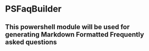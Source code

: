 # PSFaqBuilder 

## This powershell module will be used for generating Markdown Formatted Frequently asked questions
